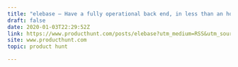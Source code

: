 ```yaml
---
title: "elebase — Have a fully operational back end, in less than an hour."
draft: false
date: 2020-01-03T22:29:52Z
link: https://www.producthunt.com/posts/elebase?utm_medium=RSS&utm_source=hune
site: www.producthunt.com
topic: product hunt  

---
```

